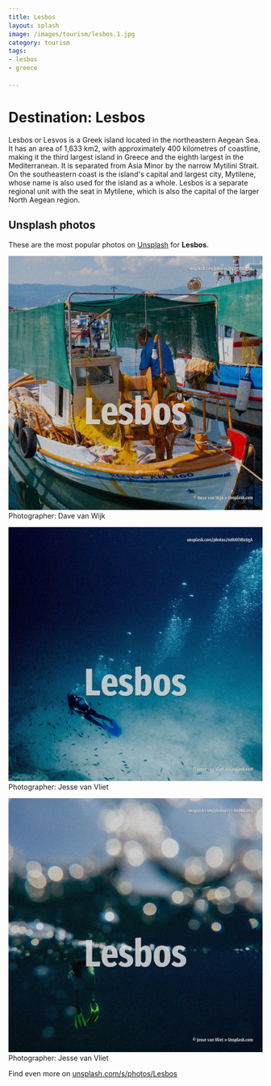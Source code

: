 ```yaml
---
title: Lesbos
layout: splash
image: /images/tourism/lesbos.1.jpg
category: tourism
tags:
- lesbos
- greece

---
```

# Destination: Lesbos

Lesbos or Lesvos  is a Greek island located in the northeastern Aegean Sea. It has an area of 1,633 km2, with approximately 400 kilometres  of coastline, making it the third  largest island in Greece and the eighth largest in the Mediterranean. It is separated from Asia Minor by the narrow Mytilini Strait. On the southeastern coast is the island's capital and largest city, Mytilene, whose name is also  used for the island as a whole. Lesbos is a separate regional unit with the seat in Mytilene, which is also the capital of the  larger North Aegean region. 

 
## Unsplash photos
These are the most popular photos on [Unsplash](https://unsplash.com) for **Lesbos**.
 
![Lesbos](/images/tourism/lesbos.1.jpg)
Photographer:  Dave van Wijk
 
![Lesbos](/images/tourism/lesbos.2.jpg)
Photographer:  Jesse van Vliet
 
![Lesbos](/images/tourism/lesbos.3.jpg)
Photographer:  Jesse van Vliet
 
Find even more on [unsplash.com/s/photos/Lesbos](https://unsplash.com/s/photos/Lesbos)
 
